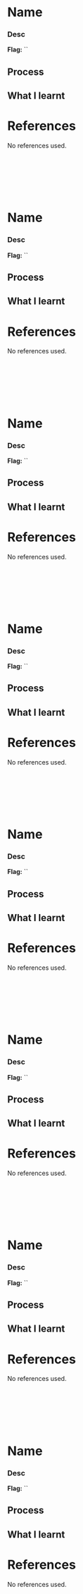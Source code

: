 # Name

### Desc

**Flag:** ``

## Process


## What I learnt


# References
No references used.



<br><br><br><br><br>



# Name

### Desc

**Flag:** ``

## Process


## What I learnt


# References
No references used.



<br><br><br><br><br>



# Name

### Desc

**Flag:** ``

## Process


## What I learnt


# References
No references used.



<br><br><br><br><br>



# Name

### Desc

**Flag:** ``

## Process


## What I learnt


# References
No references used.



<br><br><br><br><br>



# Name

### Desc

**Flag:** ``

## Process


## What I learnt


# References
No references used.



<br><br><br><br><br>



# Name

### Desc

**Flag:** ``

## Process


## What I learnt


# References
No references used.



<br><br><br><br><br>



# Name

### Desc

**Flag:** ``

## Process


## What I learnt


# References
No references used.



<br><br><br><br><br>



# Name

### Desc

**Flag:** ``

## Process


## What I learnt


# References
No references used.



<br><br><br><br><br>



